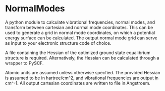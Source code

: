 # NormalModes

A python module to calculate vibrational frequencies, normal modes, and transform between cartesian and normal mode coordinates. This can be used to generate a grid in normal mode coordinates, on which a potential energy surface can be calculated. The output normal mode grid can serve as input
to your electronic structure code of choice.

A file containing the Hessian of the optimized ground state equalibrium structure is required. Alternatively, the Hessian can be calculated through a wrapper to PySCF.

Atomic units are assumed unless otherwise specfied. The provided Hessian is assumed to be in hartree/cm^2, and vibrational frequencies are output in cm^-1. All output cartesian coordinates are written to file in Angstroem.
